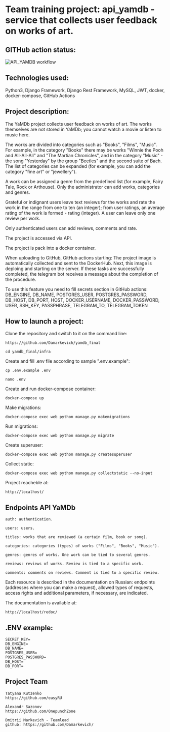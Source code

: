 # Team training project: api_yamdb - service that collects user feedback on works of art.

## GITHub action status:
![API_YAMDB workflow](https://github.com/damarkevich/yamdb_final/actions/workflows/yamdb_workflow.yml/badge.svg)

## Technologies used:
Python3, Django Framework, Django Rest Framework, MySQL, JWT, docker, docker-compose, GitHub Actions

## Project description:

The YaMDb project collects user feedback on works of art. The works themselves are not stored in YaMDb; you cannot watch a movie or listen to music here.

The works are divided into categories such as "Books", "Films", "Music". For example, in the category "Books" there may be works "Winnie the Pooh and All-All-All" and "The Martian Chronicles", and in the category "Music" - the song "Yesterday" by the group "Beetles" and the second suite of Bach. The list of categories can be expanded (for example, you can add the category "fine art" or "jewellery").

A work can be assigned a genre from the predefined list (for example, Fairy Tale, Rock or Arthouse).
Only the administrator can add works, categories and genres.

Grateful or indignant users leave text reviews for the works and rate the work in the range from one to ten (an integer); from user ratings, an average rating of the work is formed - rating (integer). A user can leave only one review per work.

Only authenticated users can add reviews, comments and rate.

The project is accessed via API.

The project is pack into a docker container.

When uploading to GitHub, GitHub actions starting: The project image is automatically collected and sent to the DockerHub. Next, this image is deploing and starting on the server. If these tasks are successfully completed, the telegram bot receives a message about the completion of the procedure. 

To use this feature you need to fill secrets section in GitHub actions: DB_ENGINE, DB_NAME, POSTGRES_USER, POSTGRES_PASSWORD, DB_HOST, DB_PORT, HOST, DOCKER_USERNAME, DOCKER_PASSWORD, USER, SSH_KEY, PASSPHRASE, TELEGRAM_TO, TELEGRAM_TOKEN 


## How to launch a project:

Clone the repository and switch to it on the command line:

```
https://github.com/Damarkevich/yamdb_final
```

```
cd yamdb_final/infra
```

Create and fill .env file according to sample ".env.example":

```
cp .env.example .env
```
```
nano .env 
```

Create and run docker-compose container:

```
docker-compose up
```

Make migrations:

```
docker-compose exec web python manage.py makemigrations
```

Run migrations:

```
docker-compose exec web python manage.py migrate
```

Create superuser:

```
docker-compose exec web python manage.py createsuperuser
```

Collect static:

```
docker-compose exec web python manage.py collectstatic --no-input 
```

Project reacheble at:

```
http://localhost/
```


## Endpoints API YaMDb
```
auth: authentication.
```
```
users: users.
```
```
titles: works that are reviewed (a certain film, book or song).
```
```
categories: categories (types) of works ("Films", "Books", "Music").
```
```
genres: genres of works. One work can be tied to several genres.
```
```
reviews: reviews of works. Review is tied to a specific work.
```
```
comments: comments on reviews. Comment is tied to a specific review.
```
Each resource is described in the documentation on Russian: endpoints (addresses where you can make a request), allowed types of requests, access rights and additional parameters, if necessary, are indicated.

The documentation is available at:

```
http://localhost/redoc/
```

## .ENV example:

```
SECRET_KEY=
DB_ENGINE=
DB_NAME=
POSTGRES_USER=
POSTGRES_PASSWORD=
DB_HOST=
DB_PORT=
```

## Project Team

```
Tatyana Kutzenko
https://github.com/easyRU
```

```
Alexandr Sazonov
https://github.com/OnepunchZone
```

```
Dmitrii Markevich - Teamlead
github: https://github.com/Damarkevich/
```